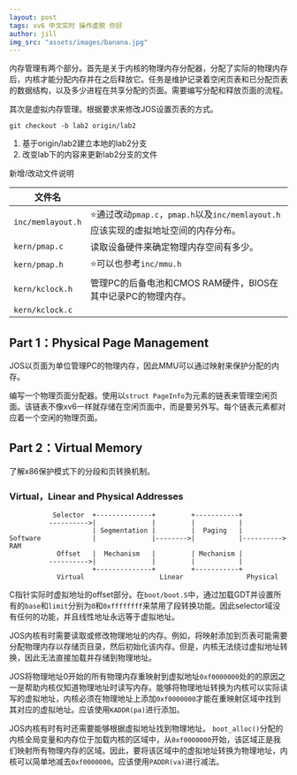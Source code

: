 ```yaml
---
layout: post
tags: xv6 中文实时 操作虚脱 你好 
author: jill
img_src: "assets/images/banana.jpg"
---
```

内存管理有两个部分。首先是关于内核的物理内存分配器，分配了实际的物理内存后，内核才能分配内存并在之后释放它。任务是维护记录着空闲页表和已分配页表的数据结构，以及多少进程在共享分配的页面。需要编写分配和释放页面的流程。

其次是虚拟内存管理。根据要求来修改JOS设置页表的方式。

`git checkout -b lab2 origin/lab2`

1. 基于origin/lab2建立本地的lab2分支
2. 改变lab下的内容来更新lab2分支的文件

新增/改动文件说明

| 文件名            |                                                              |
| ----------------- | ------------------------------------------------------------ |
| `inc/memlayout.h` | ⭐通过改动`pmap.c`，`pmap.h`以及`inc/memlayout.h`应该实现的虚拟地址空间的内存分布。 |
| `kern/pmap.c`     | 读取设备硬件来确定物理内存空间有多少。                       |
| `kern/pmap.h`     | ⭐可以也参考`inc/mmu.h`                                       |
| `kern/kclock.h`   | 管理PC的后备电池和CMOS RAM硬件，BIOS在其中记录PC的物理内存。 |
| `kern/kclock.c`   |                                                              |

## Part 1：Physical Page Management

JOS以页面为单位管理PC的物理内存，因此MMU可以通过映射来保护分配的内存。

编写一个物理页面分配器。使用以`struct PageInfo`为元素的链表来管理空闲页面。该链表不像xv6一样就存储在空闲页面中，而是要另外写。每个链表元素都对应着一个空闲的物理页面。



## Part 2：Virtual Memory

了解x86保护模式下的分段和页转换机制。



### Virtual，Linear and Physical Addresses

```
           Selector  +--------------+         +-----------+
          ---------->|              |         |           |
                     | Segmentation |         |  Paging   |
Software             |              |-------->|           |---------->  RAM
            Offset   |  Mechanism   |         | Mechanism |
          ---------->|              |         |           |
                     +--------------+         +-----------+
            Virtual                   Linear                Physical

```

C指针实际时虚拟地址的offset部分。在`boot/boot.S`中，通过加载GDT并设置所有的`base`和`limit`分别为`0`和`0xffffffff`来禁用了段转换功能。因此selector域没有任何的功能，并且线性地址永远等于虚拟地址。

JOS内核有时需要读取或修改物理地址的内存。例如，将映射添加到页表可能需要分配物理内存以存储页目录，然后初始化该内存。但是，内核无法绕过虚拟地址转换，因此无法直接加载并存储到物理地址。 

JOS将物理地址0开始的所有物理内存重映射到虚拟地址`0xf0000000`处的的原因之一是帮助内核仅知道物理地址时读写内存。能够将物理地址转换为内核可以实际读写的虚拟地址，内核必须在物理地址上添加`0xf0000000`才能在重映射区域中找到其对应的虚拟地址。应该使用`KADDR(pa)`进行添加。

JOS内核有时有时还需要能够根据虚拟地址找到物理地址。 `boot_alloc()`分配的内核全局变量和内存位于加载内核的区域中，从`0xf0000000`开始，该区域正是我们映射所有物理内存的区域。因此，要将该区域中的虚拟地址转换为物理地址，内核可以简单地减去`0xf0000000`。应该使用`PADDR(va)`进行减法。